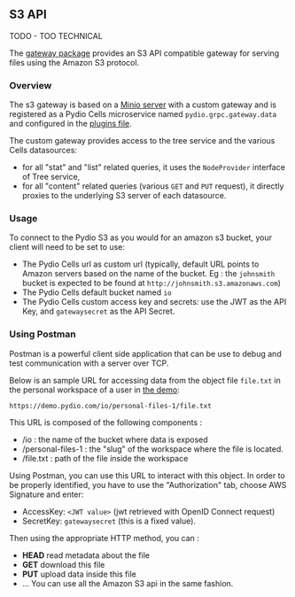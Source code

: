 ## S3 API

TODO - TOO TECHNICAL

The [gateway package](https://github.com/pydio/cells/tree/master/gateway/data) provides an S3 API compatible gateway for serving files using the Amazon S3 protocol.

### Overview

The s3 gateway is based on a [Minio server](https://minio.io/) with a custom gateway and is registered as a Pydio Cells microservice named `pydio.grpc.gateway.data` and configured in the [plugins file](https://github.com/pydio/cells/tree/master/gateway/data).

The custom gateway provides access to the tree service and the various Cells datasources:

- for all "stat" and "list" related queries, it uses the `NodeProvider` interface of Tree service,
- for all "content" related queries (various `GET` and `PUT` request), it directly proxies to the underlying S3 server of each datasource.

### Usage

To connect to the Pydio S3 as you would for an amazon s3 bucket, your client will need to be set to use:

- The Pydio Cells url as custom url (typically, default URL points to Amazon servers based on the name of the bucket. Eg : the `johnsmith` bucket is expected to be found at `http://johnsmith.s3.amazonaws.com`)
- The Pydio Cells default bucket named `io`
- The Pydio Cells custom access key and secrets: use the JWT as the API Key, and `gatewaysecret` as the API Secret.


### Using Postman

Postman is a powerful client side application that can be use to debug and test communication with a server over TCP.

Below is an sample URL for accessing data from the object file `file.txt` in the personal workspace of a user in [the demo](http://demo.pydio.com):

`https://demo.pydio.com/io/personal-files-1/file.txt`

This URL is composed of the following components :  

- /io : the name of the bucket where data is exposed  
- /personal-files-1 : the "slug" of the workspace where the file is located.
- /file.txt : path of the file inside the workspace


Using Postman, you can use this URL to interact with this object. In order to be properly identified, you have to use the "Authorization" tab, choose AWS Signature and enter:

- AccessKey: `<JWT value>` (jwt retrieved with OpenID Connect request)
- SecretKey: `gatewaysecret` (this is a fixed value).

Then using the appropriate HTTP method, you can : 

- **HEAD** read metadata about the file
- **GET** download this file
- **PUT** upload data inside this file
- ... You can use all the Amazon S3 api in the same fashion.